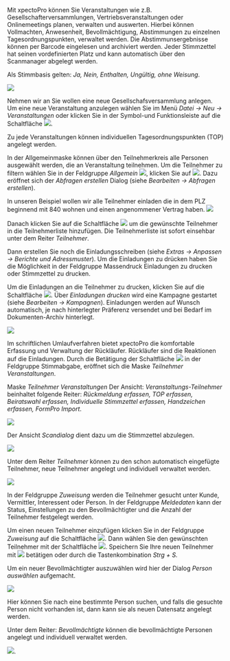 Mit xpectoPro können Sie Veranstaltungen wie z.B.  Gesellschafterversammlungen, Vertriebsveranstaltungen oder Onlinemeetings planen, verwalten und auswerten. 
Hierbei können Vollmachten, Anwesenheit, Bevollmächtigung, Abstimmungen zu einzelnen Tagesordnungspunkten, verwaltet werden. Die Abstimmunsergebnisse können per Barcode eingelesen und archiviert werden. Jeder Stimmzettel hat seinen vordefinierten Platz und kann automatisch über den Scanmanager abgelegt werden.

Als Stimmbasis gelten: *Ja, Nein, Enthalten, Ungültig, ohne Weisung*.

![](http://xpecto.github.io/docs/img/img_1430841673284.png)

Nehmen wir an Sie wollen eine neue Gesellschafsversammlung anlegen. 
Um eine neue Veranstaltung anzulegen wählen Sie im Menü *Datei → Neu → Veranstaltungen* oder klicken Sie in der Symbol-und Funktionsleiste auf die Schaltfläche  ![](http://xpecto.github.io/docs/img/img_1429027370695.png). 

 Zu jede Veranstaltungen können individuellen Tagesordnungspunkten (TOP) angelegt werden. 

In der Allgemeinmaske können über den Teilnehmerkreis alle Personen ausgewählt werden, die an Veranstaltung teilnehmen. Um die Teilnehmer zu filtern wählen Sie in der Feldgruppe *Allgemein* ![](http://xpecto.github.io/docs/img/img_1432886377432.png), klicken Sie auf ![](http://xpecto.github.io/docs/img/img_1432890657651.png). Dazu eröffnet sich der *Abfragen erstellen* Dialog (siehe *Bearbeiten → Abfragen erstellen*). 

In unseren Beispiel wollen wir alle Teilnehmer einladen die in dem PLZ beginnend mit 840 wohnen und einen angenommener Vertrag haben.
![](http://xpecto.github.io/docs/img/img_1430841532256.png)


Danach klicken Sie auf die Schaltfläche ![](http://xpecto.github.io/docs/img/img_1432891106020.png) um die gewünschte Teilnehmer in die Teilnehmerliste hinzufügen. Die Teilnehmerliste ist sofort einsehbar unter dem Reiter *Teilnehmer*.

Dann erstellen Sie noch die Einladungsschreiben (siehe *Extras → Anpassen → Berichte und Adressmuster*).
Um die Einladungen zu drücken haben Sie die Möglichkeit in der Feldgruppe Massendruck Einladungen zu drucken oder Stimmzettel zu drucken.

Um die Einladungen  an die Teilnehmer  zu drucken, klicken Sie auf die  Schaltfläche ![](http://xpecto.github.io/docs/img/img_1433144034768.png). 
Über *Einladungen drucken* wird eine Kampagne gestartet (siehe *Bearbeiten → Kampagnen*). Einladungen werden auf Wunsch automatisch, je nach hinterlegter Präferenz  versendet und bei Bedarf im Dokumenten-Archiv hinterlegt. 

![](http://xpecto.github.io/docs/img/img_1432885282511.png)

Im schriftlichen Umlaufverfahren bietet xpectoPro die komfortable Erfassung  und Verwaltung der Rückläufer. Rückläufer sind die Reaktionen auf die Einladungen.
Durch die Betätigung der Schaltfläche ![](http://xpecto.github.io/docs/img/img_1433146421500.png) in der Feldgruppe Stimmabgabe, eröffnet sich die Maske *Teilnehmer Veranstaltungen*. 

Maske *Teilnehmer  Veranstaltungen*
Der Ansicht: *Veranstaltungs-Teilnehmer* beinhaltet folgende Reiter: *Rückmeldung erfassen, TOP erfassen, Beiratswahl erfassen, Individuelle Stimmzettel erfassen, Handzeichen erfassen, FormPro Import*.

![](http://xpecto.github.io/docs/img/img_1432887691419.png)

Der Ansicht *Scandialog* dient dazu um die Stimmzettel abzulegen.	

![](http://xpecto.github.io/docs/img/img_1432887789278.png)
										 									 
Unter dem Reiter *Teilnehmer* können zu den schon automatisch eingefügte Teilnehmer, neue Teilnehmer angelegt und individuell verwaltet werden.

![](http://xpecto.github.io/docs/img/img_1439205986640.png)

 In der Feldgruppe *Zuweisung* werden die Teilnehmer gesucht unter Kunde, Vermittler, Interessent oder Person.
In der Feldgruppe *Meldedaten* kann der Status, Einstellungen zu den Bevollmächtigter und die Anzahl der Teilnehmer festgelegt werden. 

Um einen neuen Teilnehmer einzufügen klicken Sie in der Feldgruppe *Zuweisung* auf die Schaltfläche ![](http://xpecto.github.io/docs/img/img_1426499792252.png).  Dann wählen Sie den gewünschten Teilnehmer mit der Schaltfläche ![](http://xpecto.github.io/docs/img/img_1439206980898.png). Speichern Sie Ihre neuen Teilnehmer mit ![](http://xpecto.github.io/docs/img/img_1439207060262.png) betätigen oder durch die Tastenkombination *Strg + S.*

Um ein neuer Bevollmächtigter auszuwählen  wird  hier der Dialog *Person auswählen* aufgemacht. 

![](http://xpecto.github.io/docs/img/img_1426500257178.png)

Hier können Sie nach eine bestimmte Person suchen, und falls die gesuchte Person nicht vorhanden ist, dann kann sie als neuen Datensatz angelegt werden.

Unter dem Reiter: *Bevollmächtigte* können die bevollmächtigte Personen angelegt und individuell verwaltet werden.

![](http://xpecto.github.io/docs/img/img_1430842006511.png).